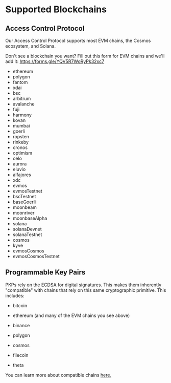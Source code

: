 # Supported Blockchains

## Access Control Protocol

 Our Access Control Protocol supports most EVM chains, the Cosmos ecosystem, and Solana.

Don't see a blockchain you want?  Fill out this form for EVM chains and we'll add it: https://forms.gle/YQV5R7WoRyPk32xc7

- ethereum
- polygon
- fantom
- xdai
- bsc
- arbitrum
- avalanche
- fuji
- harmony
- kovan
- mumbai
- goerli
- ropsten
- rinkeby
- cronos
- optimism
- celo
- aurora
- eluvio
- alfajores
- xdc
- evmos
- evmosTestnet
- bscTestnet
- baseGoerli
- moonbeam
- moonriver
- moonbaseAlpha
- solana
- solanaDevnet
- solanaTestnet
- cosmos
- kyve
- evmosCosmos
- evmosCosmosTestnet


## Programmable Key Pairs

 PKPs rely on the [ECDSA](https://blog.cloudflare.com/ecdsa-the-digital-signature-algorithm-of-a-better-internet/) for digital signatures. This makes them inherently "compatible" with chains that rely on this same cryptographic primitive. This includes:

- bitcoin

- ethereum (and many of the EVM chains you see above)

- binance

- polygon

- cosmos

- filecoin

- theta

You can learn more about compatible chains [here.](http://ethanfast.com/top-crypto.html)
 